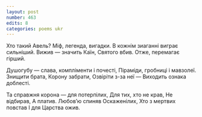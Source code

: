 ```yaml
---
layout: post
number: 463
edits: 8
categories: poems ukr
---
```


Хто такий Авель?
Міф, легенда, вигадки.
В кожнім зиаганні виграє сильніший.
Вижив — значить Каїн,
Святого вбив.
Отже, перемагає гірший.

Душогубу — слава, компліменти і почесті,
Піраміди, гробниці і мавзолеї.
Знищити брата,
Корону забрати, 
Озвіріти з-за неї —
Виходить ознака доблесті.

Та справжня корона — для потерпілих,
Для тих, хто не крав, 
Не відбирав, 
А платив.
Любовʼю спиняв 
Оскаженілих,
Хто з мертвих повстав
І для Царства ожив.
